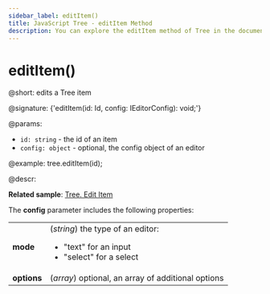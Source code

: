 ```yaml
---
sidebar_label: editItem()
title: JavaScript Tree - editItem Method 
description: You can explore the editItem method of Tree in the documentation of the DHTMLX JavaScript UI library. Browse developer guides and API reference, try out code examples and live demos, and download a free 30-day evaluation version of DHTMLX Suite 7.
---
```


# editItem()

@short: edits a Tree item

@signature: {'editItem(id: Id, config: IEditorConfig): void;'}

@params:
- `id: string` - the id of an item
- `config: object` - optional, the config object of an editor

@example:
tree.editItem(id);

@descr:

**Related sample**: [Tree. Edit Item](https://snippet.dhtmlx.com/jaqx0rb4)

The **config** parameter includes the following properties:

<table>
	<tbody>
        <tr>
			<td><b>mode</b></td>
			<td>(<i>string</i>) the type of an editor:
				<ul><li>"text" for an input</li>
				<li>"select" for a select</li></ul>
			</td>
		</tr>
		<tr>
			<td><b>options</b></td>
			<td>(<i>array</i>) optional, an array of additional options</td>
		</tr>
    </tbody>
</table>

[comment]: # (@related: tree/work_with_tree.md#editing-an-item)

[comment]: # (@relatedapi: tree/api/tree_editable_config.md)
